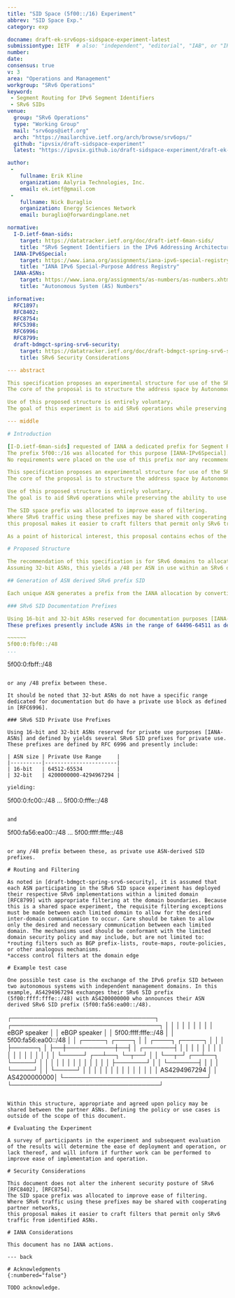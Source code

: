 ```yaml
---
title: "SID Space (5f00::/16) Experiment"
abbrev: "SID Space Exp."
category: exp

docname: draft-ek-srv6ops-sidspace-experiment-latest
submissiontype: IETF  # also: "independent", "editorial", "IAB", or "IRTF"
number:
date:
consensus: true
v: 3
area: "Operations and Management"
workgroup: "SRv6 Operations"
keyword:
 - Segment Routing for IPv6 Segment Identifiers
 - SRv6 SIDs
venue:
  group: "SRv6 Operations"
  type: "Working Group"
  mail: "srv6ops@ietf.org"
  arch: "https://mailarchive.ietf.org/arch/browse/srv6ops/"
  github: "ipvsix/draft-sidspace-experiment"
  latest: "https://ipvsix.github.io/draft-sidspace-experiment/draft-ek-srv6ops-sidspace-experiment.html"

author:
 -
    fullname: Erik Kline
    organization: Aalyria Technologies, Inc.
    email: ek.ietf@gmail.com
 -
    fullname: Nick Buraglio
    organization: Energy Sciences Network
    email: buraglio@forwardingplane.net

normative:
  I-D.ietf-6man-sids:
    target: https://datatracker.ietf.org/doc/draft-ietf-6man-sids/
    title: "SRv6 Segment Identifiers in the IPv6 Addressing Architecture"
  IANA-IPv6Special:
    target: https://www.iana.org/assignments/iana-ipv6-special-registry/iana-ipv6-special-registry.xhtml
    title: "IANA IPv6 Special-Purpose Address Registry"
  IANA-ASNs:
    target: https://www.iana.org/assignments/as-numbers/as-numbers.xhtml
    title: "Autonomous System (AS) Numbers"

informative:
  RFC1897:
  RFC8402:
  RFC8754:
  RFC5398:
  RFC6996:
  RFC8799:
  draft-bdmgct-spring-srv6-security:
    target: https://datatracker.ietf.org/doc/draft-bdmgct-spring-srv6-security/
    title: SRv6 Security Considerations

--- abstract

This specification proposes an experimental structure for use of the SRv6 SIDs prefix in support of Inter-domain SRv6 networks.
The core of the proposal is to structure the address space by Autonomous System Number (ASN).

Use of this proposed structure is entirely voluntary.
The goal of this experiment is to aid SRv6 operations while preserving the ability to use this prefix across cooperating SRv6 domains, but not across the general Internet.

--- middle

# Introduction

[I-D.ietf-6man-sids] requested of IANA a dedicated prefix for Segment Routing over IPv6 [RFC8402] Segment Identifiers (SRv6 SIDs), with the aim of "improv\[ing\] security by making it simpler to filter traffic at the edge of the SR domains."
The prefix 5f00::/16 was allocated for this purpose [IANA-IPv6Special].
No requirements were placed on the use of this prefix nor any recommendations made for structured use of this prefix.

This specification proposes an experimental structure for use of the SRv6 SIDs prefix in support of Inter-domain SRv6 networks.
The core of the proposal is to structure the address space by Autonomous System Number (ASN).

Use of this proposed structure is entirely voluntary.
The goal is to aid SRv6 operations while preserving the ability to use this prefix across cooperating SRv6 domains, but not across the general Internet.

The SID space prefix was allocated to improve ease of filtering.
Where SRv6 traffic using these prefixes may be shared with cooperating partner networks,
this proposal makes it easier to craft filters that permit only SRv6 traffic from identified ASNs.

As a point of historical interest, this proposal contains echos of the structure of the original 6bone test allocation [RFC1897].

# Proposed Structure

The recommendation of this specification is for SRv6 domains to allocate SIDs from prefixes that are concatenations of the SRv6 SID prefix (5f00::/16) and an applicable ASN.
Assuming 32-bit ASNs, this yields a /48 per ASN in use within an SRv6 domain, i.e. 5f00:as.hi16:as.lo16::/48.

## Generation of ASN derived SRv6 prefix SID

Each unique ASN generates a prefix from the IANA allocation by converting mutually agreed upon ASNs to hexidecimal, and inserting this hex into a /48 prefix.

### SRv6 SID Documentation Prefixes

Using 16-bit and 32-bit ASNs reserved for documentation purposes [IANA-ASNs] yields several SRv6 SID prefixes that might be used for SRv6 documentation purposes.
These prefixes presently include ASNs in the range of 64496-64511 as defined in [RFC5398]:

~~~~~~
5f00:0:fbf0::/48
...
```

5f00:0:fbff::/48
~~~~~~

or any /48 prefix between these.

It should be noted that 32-but ASNs do not have a specific range dedicated for documentation but do have a private use block as defined in [RFC6996].

### SRv6 SID Private Use Prefixes

Using 16-bit and 32-bit ASNs reserved for private use purposes [IANA-ASNs] and defined by yields several SRv6 SID prefixes for private use.
These prefixes are defined by RFC 6996 and presently include:

| ASN size | Private Use Range     |
|----------|-----------------------|
| 16-bit   | 64512-65534           |
| 32-bit   | 4200000000-4294967294 |

yielding:

~~~~~~
5f00:0:fc00::/48
...
5f00:0:fffe::/48
~~~~~~

and

~~~~~~
5f00:fa56:ea00::/48
...
5f00:ffff:fffe::/48
~~~~~~

or any /48 prefix between these, as private use ASN-derived SID prefixes.

# Routing and Filtering

As noted in [draft-bdmgct-spring-srv6-security], it is assumed that each ASN participating in the SRv6 SID space experiment has deployed their respective SRv6 implementations within a limited domain [RFC8799] with appropriate filtering at the domain boundaries. Because this is a shared space experiment, the requisite filtering exceptions must be made between each limited domain to allow for the desired inter-domain communication to occur. Care should be taken to allow only the desired and necessary communication between each limited domain. The mechanisms used should be conformant with the limited domain security policy and may include, but are not limited to:
*routing filters such as BGP prefix-lists, route-maps, route-policies, or other analogous mechanisms.
*access control filters at the domain edge  

# Example test case

One possible test case is the exchange of the IPv6 prefix SID between two autonomous systems with independent management domains. In this example, AS4294967294 exchanges their SRv6 SID prefix (5f00:ffff:fffe::/48) with AS4200000000 who announces their ASN derived SRv6 SID prefix (5f00:fa56:ea00::/48).

~~~~~~
  ┌─────────────────────────────────┐           ┌──────────────────────────────────┐
  │                                 │           │                                  │
  │                                 │           │                                  │
  │                  eBGP speaker   │           │   eBGP speaker                   │
  │           5f00:ffff:fffe::/48   │           │   5f00:fa56:ea00::/48            │
  │   ┌─────┐               ┌────┐  │           │  ┌────┐                ┌─────┐   │
  │   │     ├──────┐        │    ├──┼───────────┼──┤    │        ┌───────┤     │   │
  │   │     │      │        │    │  │           │  │    │        │       │     │   │
  │   └─────┘   ┌──┴──┐     └─┬──┘  │           │  └──┬─┘     ┌──┴──┐    └─────┘   │
  │             │     │       │     │           │     │       │     │              │
  │             │     ├───────┘     │           │     └───────┤     │              │
  │             └─────┘             │           │             └─────┘              │
  │                                 │           │                                  │
  │                                 │           │                                  │
  │                                 │           │                                  │
  │ AS4294967294                    │           │                      AS4200000000│
  └─────────────────────────────────┘           └──────────────────────────────────┘
~~~~~~

Within this structure, appropriate and agreed upon policy may be shared between the partner ASNs. Defining the policy or use cases is outside of the scope of this document.

# Evaluating the Experiment

A survey of participants in the experiment and subsequent evaluation of the results will determine the ease of deployment and operation, or lack thereof, and will inform if further work can be performed to improve ease of implementation and operation.

# Security Considerations

This document does not alter the inherent security posture of SRv6 [RFC8402], [RFC8754].
The SID space prefix was allocated to improve ease of filtering.
Where SRv6 traffic using these prefixes may be shared with cooperating partner networks,
this proposal makes it easier to craft filters that permit only SRv6 traffic from identified ASNs.

# IANA Considerations

This document has no IANA actions.

--- back

# Acknowledgments
{:numbered="false"}

TODO acknowledge.
